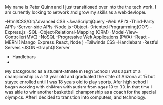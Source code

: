 My name is Peter Quinn and I just transitioned over into the the tech work. I am currently looking to network and grow my skills as a web devloper.










-Html/CSS/Git/Advanced CSS
-JavaScript/jQuery
-Web API'S
-Third-Party API's
-Server-side APIs
-Node.js
-Object- Oriented-Programming(OOP)
-Express.js
-SQL
-Object-Relational-Mapping (ORM)
-Model-View-Controller(MVC)
-NoSQL
-Progressive Web Applications (PWA)
-React
-MERN ( Mango, Express, React, Node )
-Tailwinds CSS
-Handlebars
-Restful Servers
-JSON
-GraphQl Server
- Handlebars
-

My background as a student-athlete in High School I was apart of a championship as a 13 year old and graduated the state of Arizona at 15 but stayed enrolled until I was 18 years old to play sports. Afer high school I began working with children with autism from ages 18 to 33. In that time I was able to win another basketball champonship as a coach for the special olympics. After I decided to transition into computers, and technology.




